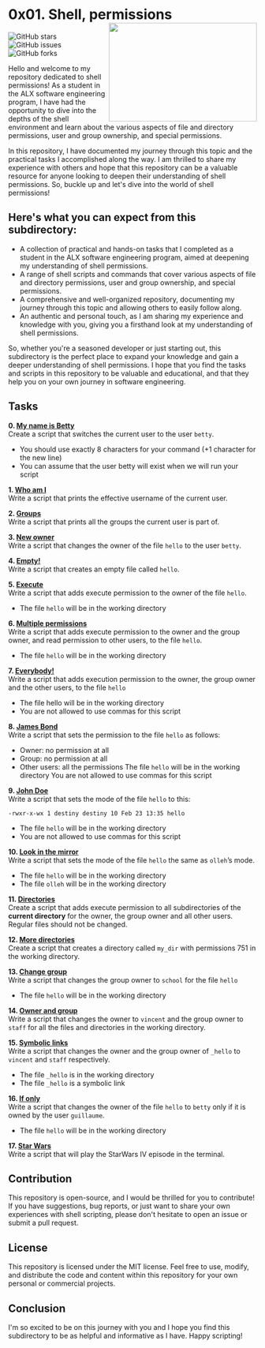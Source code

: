 # 0x01. Shell, permissions <img align="right" width="300" height="200" src="https://github.com/yiradesat/alx-pre_course/blob/master/images/permissions-1.png">
![GitHub stars](https://img.shields.io/github/stars/yiradesat/alx-system_engineering-devops?style=flat-square) ![GitHub issues](https://img.shields.io/github/issues/yiradesat/alx-system_engineering-devops?style=flat-square) ![GitHub forks](https://img.shields.io/github/forks/yiradesat/alx-system_engineering-devops?style=flat-square)

Hello and welcome to my repository dedicated to shell permissions! As a student in the ALX software engineering program, I have had the opportunity to dive into the depths of the shell environment and learn about the various aspects of file and directory permissions, user and group ownership, and special permissions. 

In this repository, I have documented my journey through this topic and the practical tasks I accomplished along the way. I am thrilled to share my experience with others and hope that this repository can be a valuable resource for anyone looking to deepen their understanding of shell permissions. So, buckle up and let's dive into the world of shell permissions!

## Here's what you can expect from this subdirectory:
* A collection of practical and hands-on tasks that I completed as a student in the ALX software engineering program, aimed at deepening my understanding of shell permissions.
* A range of shell scripts and commands that cover various aspects of file and directory permissions, user and group ownership, and special permissions.
* A comprehensive and well-organized repository, documenting my journey through this topic and allowing others to easily follow along.
* An authentic and personal touch, as I am sharing my experience and knowledge with you, giving you a firsthand look at my understanding of shell permissions.

So, whether you're a seasoned developer or just starting out, this subdirectory is the perfect place to expand your knowledge and gain a deeper understanding of shell permissions. I hope that you find the tasks and scripts in this repository to be valuable and educational, and that they help you on your own journey in software engineering.

## Tasks
**0. [My name is Betty](./0-iam_betty)**<br>
Create a script that switches the current user to the user `betty`.
- You should use exactly 8 characters for your command (+1 character for the new line)
- You can assume that the user betty will exist when we will run your script

**1. [Who am I](./1-who_am_i)**<br>
Write a script that prints the effective username of the current user.

**2. [Groups](./2-groups)**<br>
Write a script that prints all the groups the current user is part of.

**3. [New owner](./3-new_owner)**<br>
Write a script that changes the owner of the file `hello` to the user `betty`.

**4. [Empty!](./4-empty)**<br>
Write a script that creates an empty file called `hello`.

**5. [Execute](./5-execute)**<br>
Write a script that adds execute permission to the owner of the file `hello`.
* The file `hello` will be in the working directory

**6. [Multiple permissions](./6-multiple_permissions)**<br>
Write a script that adds execute permission to the owner and the group owner, and read permission to other users, to the file `hello`.
* The file `hello` will be in the working directory

**7. [Everybody!](./7-everybody)**<br>
Write a script that adds execution permission to the owner, the group owner and the other users, to the file `hello`
* The file hello will be in the working directory
* You are not allowed to use commas for this script

**8. [James Bond](./8-James_Bond)**<br>
Write a script that sets the permission to the file `hello` as follows:
* Owner: no permission at all
* Group: no permission at all
* Other users: all the permissions
The file `hello` will be in the working directory You are not allowed to use commas for this script

**9. [John Doe](./9-John_Doe)**<br>
Write a script that sets the mode of the file `hello` to this:
```
-rwxr-x-wx 1 destiny destiny 10 Feb 23 13:35 hello
```
* The file `hello` will be in the working directory
* You are not allowed to use commas for this script

**10. [Look in the mirror](./10-mirror_permissions)**<br>
Write a script that sets the mode of the file `hello` the same as `olleh`’s mode.
* The file `hello` will be in the working directory
* The file `olleh` will be in the working directory

**11. [Directories](./11-directories_permissions)**<br>
Create a script that adds execute permission to all subdirectories of the **current directory** for the owner, the group owner and all other users.
Regular files should not be changed.

**12. [More directories](./12-directory_permissions)**<br>
Create a script that creates a directory called `my_dir` with permissions 751 in the working directory.

**13. [Change group](./13-change_group)**<br>
Write a script that changes the group owner to `school` for the file `hello`
* The file `hello` will be in the working directory

**14. [Owner and group](./100-change_owner_and_group)**<br>
Write a script that changes the owner to `vincent` and the group owner to `staff` for all the files and directories in the working directory.

**15. [Symbolic links](./101-symbolic_link_permissions)**<br>
Write a script that changes the owner and the group owner of `_hello` to `vincent` and `staff` respectively.
* The file `_hello` is in the working directory
* The file `_hello` is a symbolic link


**16. [If only](./102-if_only)**<br>
Write a script that changes the owner of the file `hello` to `betty` only if it is owned by the user `guillaume`.
* The file `hello` will be in the working directory

**17. [Star Wars](./103-Star_Wars)**<br>
Write a script that will play the StarWars IV episode in the terminal.


## Contribution
This repository is open-source, and I would be thrilled for you to contribute! If you have suggestions, bug reports, or just want to share your own experiences with shell scripting, please don't hesitate to open an issue or submit a pull request.

## License
This repository is licensed under the MIT license. Feel free to use, modify, and distribute the code and content within this repository for your own personal or commercial projects.

## Conclusion
I'm so excited to be on this journey with you and I hope you find this subdirectory to be as helpful and informative as I have. Happy scripting!
